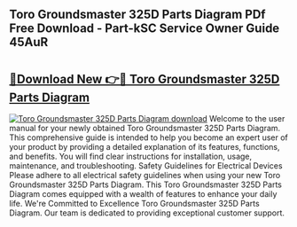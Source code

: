 ## Toro Groundsmaster 325D Parts Diagram PDf Free Download - Part-kSC Service Owner Guide 45AuR

# <h2><a href="http://dfsy0m.blite.top/?on=Toro+Groundsmaster+325D+Parts+Diagram">🔗Download New 👉🔴 Toro Groundsmaster 325D Parts Diagram</a></h2>

[![Toro Groundsmaster 325D Parts Diagram download](https://i.imgur.com/lujVjoI.png)](http://dfsy0m.blite.top/?on=Toro+Groundsmaster+325D+Parts+Diagram)
Welcome to the user manual for your newly obtained Toro Groundsmaster 325D Parts Diagram. This comprehensive guide is intended to help you become an expert user of your product by providing a detailed explanation of its features, functions, and benefits. You will find clear instructions for installation, usage, maintenance, and troubleshooting. Safety Guidelines for Electrical Devices Please adhere to all electrical safety guidelines when using your new Toro Groundsmaster 325D Parts Diagram. This Toro Groundsmaster 325D Parts Diagram comes equipped with a wealth of features to enhance your daily life. We're Committed to Excellence Toro Groundsmaster 325D Parts Diagram. Our team is dedicated to providing exceptional customer support.
